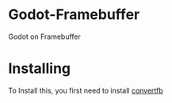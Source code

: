# Godot-Framebuffer
Godot on Framebuffer

# Installing
To Install this, you first need to install [convertfb](https://github.com/zqb-all/convertfb)

